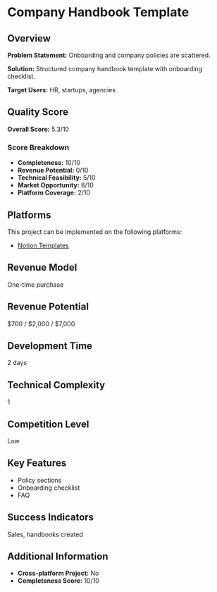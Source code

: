 # Company Handbook Template

## Overview
**Problem Statement:** Onboarding and company policies are scattered.

**Solution:** Structured company handbook template with onboarding checklist.

**Target Users:** HR, startups, agencies

## Quality Score
**Overall Score:** 5.3/10

### Score Breakdown
- **Completeness:** 10/10
- **Revenue Potential:** 0/10
- **Technical Feasibility:** 5/10
- **Market Opportunity:** 8/10
- **Platform Coverage:** 2/10

## Platforms
This project can be implemented on the following platforms:
- [Notion Templates](./platforms/notion-templates/)

## Revenue Model
One-time purchase

## Revenue Potential
$700 / $2,000 / $7,000

## Development Time
2 days

## Technical Complexity
1

## Competition Level
Low

## Key Features
- Policy sections
- Onboarding checklist
- FAQ

## Success Indicators
Sales, handbooks created

## Additional Information
- **Cross-platform Project:** No
- **Completeness Score:** 10/10
